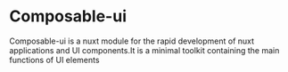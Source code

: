 <!--
Get your module up and running quickly.

Find and replace all on all files (CMD+SHIFT+F):
- Name: My Module
- Package name: my-module
- Description: My new Nuxt module
-->

# Composable-ui

<!-- [![npm version][npm-version-src]][npm-version-href] -->
<!-- [![npm downloads][npm-downloads-src]][npm-downloads-href] -->
<!-- [![License][license-src]][license-href] -->
<!-- [![Nuxt][nuxt-src]][nuxt-href] -->

Composable-ui is a nuxt module for the rapid development of nuxt applications and UI components.It is a minimal toolkit containing the main functions of UI elements

